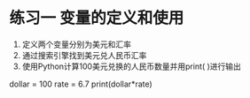 # 练习一 变量的定义和使用

1. 定义两个变量分别为美元和汇率
2. 通过搜索引擎找到美元兑人民币汇率
3. 使用Python计算100美元兑换的人民币数量并用print( )进行输出

dollar = 100
rate = 6.7
print(dollar*rate)
